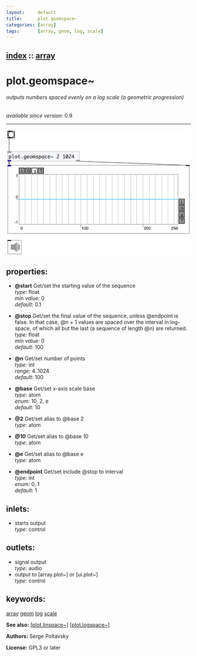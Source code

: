 ```yaml
---
layout:     default
title:      plot.geomspace~
categories: [array]
tags:       [array, geom, log, scale]
---
```

[index](index.html) :: [array](category_array.html)
---

# plot.geomspace~

###### outputs numbers spaced evenly on a log scale (a geometric progression)

*available since version:* 0.9

---




[![example](../examples/img/plot.geomspace~.jpg)](../examples/pd/plot.geomspace~.pd)







## properties:

* **@start** 
Get/set the starting value of the sequence<br>
_type:_ float<br>
_min value:_ 0<br>
_default:_ 0.1<br>

* **@stop** 
Get/set the final value of the sequence, unless @endpoint is false. In that case, @n +
1 values are spaced over the interval in log-space, of which all but the last
(a sequence of length @n) are returned.<br>
_type:_ float<br>
_min value:_ 0<br>
_default:_ 100<br>

* **@n** 
Get/set number of points<br>
_type:_ int<br>
_range:_ 4..1024<br>
_default:_ 100<br>

* **@base** 
Get/set x-axis scale base<br>
_type:_ atom<br>
_enum:_ 10, 2, e<br>
_default:_ 10<br>

* **@2** 
Get/set alias to @base 2<br>
_type:_ atom<br>

* **@10** 
Get/set alias to @base 10<br>
_type:_ atom<br>

* **@e** 
Get/set alias to @base e<br>
_type:_ atom<br>

* **@endpoint** 
Get/set include @stop to interval<br>
_type:_ int<br>
_enum:_ 0, 1<br>
_default:_ 1<br>



## inlets:

* starts output<br>
_type:_ control



## outlets:

* signal output<br>
_type:_ audio
* output to [array.plot~] or [ui.plot~]<br>
_type:_ control



## keywords:

[array](keywords/array.html)
[geom](keywords/geom.html)
[log](keywords/log.html)
[scale](keywords/scale.html)



**See also:**
[\[plot.linspace~\]](plot.linspace~.html)
[\[plot.logspace~\]](plot.logspace~.html)




**Authors:** Serge Poltavsky




**License:** GPL3 or later





